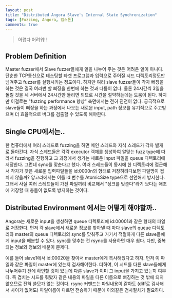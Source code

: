 ```yaml
---
layout: post
title: "Distributed Angora Slave's Internal State Synchronization"
tags: [Fuzzing, Angora, 캡스톤]
comments: true
---
```


> 어렵다 어려워!!  

## Problem Definition  
Master fuzzer에서 Slave fuzzer들에게 일을 나누어 주는 것은 어려운 일이 아니다. 단순한 TCP통신으로 테스팅할 타겟 프로그램과 입력으로 주어질 시드 디렉토리정도만 넘겨주고 fuzzer를 실행시키는 정도이다. 하지만 여러 slave fuzzer들이 각자 뻐징을 하는 것은 결국 여러번 할 뻐징을 한번에 하는 것과 다름이 없다. 물론 24시간씩 3일을 돌릴 것을 세 서버에서 24시간만 돌리면 되므로 시간을 절약하는데는 도움이 된다. 하지만 이걸로는 "fuzzing performance 향상" 측면에서는 전혀 진전이 없다. 궁극적으로 slave들이 뻐징을 하는 과정에서 나오는 새로운 input, path 정보를 유기적으로 주고받으며 더 효율적으로 버그를 검출할 수 있도록 해야한다.  

## Single CPU에서는..  
한 컴퓨터에서 여러 스레드로 fuzzing을 하면 메인 스레드와 자식 스레드가 각자 별개로 돌아간다. 자식 스레드들은 각각 executor 객체를 생성하여 알맞는 fuzz type에 따라서 fuzzing을 진행하고 그 과정에서 생기는 새로운 input 파일을 queue 디렉토리에 저장한다. 그런데 sync를 맞춘다고 했다. 여러 스레드들이 동시에 한 디렉토리에 접근해서 각자가 찾은 새로운 입력파일들을 id:0000n의 형태로 저장하려다보면 파일명이 겹치지 않을까? 앙고라에서는 이를 id 변수를 AtomicSize type으로 선언해서 방지한다. 그래서 사실 여러 스레드들이 가진 파일끼리 비교해서 "싱크를 맞춘다"라기 보다는 애초에 저장할 때 충돌이 없도록 방지하는 것이다.  

## Distributed Environment 에서는 어떻게 해야할까..  
Angora는 새로운 input을 생성하면 queue 디렉토리에 id:00001과 같은 형태의 파일로 저장한다. 먼저 각 slave에서 새로운 정보를 찾아낼 때 마다 slave의 queue 디렉토리와 master의 queue 디렉토리의 sync를 맞춰주고 거기서 적절하게 다른 slave들에게 input을 배분할 수 있다. sync를 맞추는 건 rsync를 사용하면 매우 쉽다. 다만, 중복되는 정보와 정보의 배분이 문제다.  

예를 들어 slave1에서 id:00020을 찾아서 master에게 복사해줬다고 하자. 먼저 이 파일과 같은 파일이 master에 있는지 검사해야한다. 더하여, 이 시드를 다른 slave들에게 나누어주기 전에 확인할 것이 있는데 다른 slave가 이미 그 input을 가지고 있는지 여부다. 즉 겹치는 시드를 줘봤자 같은 내용의 파일을 다른 이름으로 뻐징하는 것 밖에 되지 않으므로 전혀 쓸모가 없는 것이다. rsync 커맨드는 파일내용이 같아도 (diff로 검사해서 차이가 없어도) 파일이름이 다르면 전송하기 때문에 이와같은 검사절차가 필요하다.  